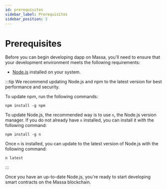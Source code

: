 ```yaml
---
id: prerequisites
sidebar_label: Prerequisites
sidebar_position: 2
---
```


# Prerequisites

Before you can begin developing dapp on Massa, you'll need to ensure that your development environment meets the following requirements:

- [Node.js](https://nodejs.org/en/) installed on your system.

:::tip
We recommend updating Node.js and npm to the latest version for best performance and security.

To update npm, run the following commands:

```shell
npm install -g npm
```

To update Node.js, the recommended way is to use `n`, the Node.js version manager.
If you do not already have `n` installed, you can install it with the following command:

```shell
npm install -g n
```

Once `n` is installed, you can update to the latest version of Node.js with the following command:

```shell
n latest
```

:::

Once you have an up-to-date Node.js, you're ready to start developing smart contracts on the Massa blockchain.
